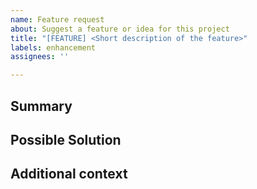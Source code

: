 ```yaml
---
name: Feature request
about: Suggest a feature or idea for this project
title: "[FEATURE] <Short description of the feature>"
labels: enhancement
assignees: ''

---
```


## Summary
<!--- A brief explanation of the feature. -->

## Possible Solution
<!--- A clear and concise description of any solutions or features you've considered. -->

## Additional context
<!--- Add any other context or screenshots about the feature request here. Why is this needed? What is the outcome? -->
